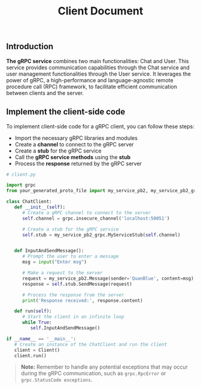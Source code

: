 <h1 align="center">
  <b>Client Document</b>
</h1>
<br>

## Introduction

**The gRPC service** combines two main functionalities: Chat and User. This service provides communication capabilities through the Chat service and user management functionalities through the User service. It leverages the power of gRPC, a high-performance and language-agnostic remote procedure call (RPC) framework, to facilitate efficient communication between clients and the server.

## Implement the client-side code

To implement client-side code for a gRPC client, you can follow these steps:

-  Import the necessary gRPC libraries and modules
-  Create a **channel** to connect to the gRPC server
-  Create a **stub** for the gRPC service
-  Call the **gRPC service methods** using the **stub**
-  Process the **response** returned by the gRPC server

```py
# client.py

import grpc
from your_generated_proto_file import my_service_pb2, my_service_pb2_grpc

class ChatClient:
   def __init__(self):
      # Create a gRPC channel to connect to the server
      self.channel = grpc.insecure_channel('localhost:50051')

      # Create a stub for the gRPC service
      self.stub = my_service_pb2_grpc.MyServiceStub(self.channel)


   def InputAndSendMessage():
      # Prompt the user to enter a message
      msg = input("Enter msg")

      # Make a request to the server
      request = my_service_pb2.Message(sender='QuanBlue', content=msg)
      response = self.stub.SendMessage(request)

      # Process the response from the server
      print('Response received:', response.content)

   def run(self):
      # Start the client in an infinite loop
      while True:
         self.InputAndSendMessage()

if __name__ == '__main__':
   # Create an instance of the ChatClient and run the client
   client = Client()
   client.run()
```

> **Note:** Remember to handle any potential exceptions that may occur during the gRPC communication, such as `grpc.RpcError` or `grpc.StatusCode exceptions`.
